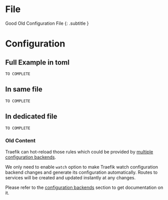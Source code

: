 # File

Good Old Configuration File
{: .subtitle } 

# Configuration

## Full Example in toml

`TO COMPLETE`

## In same file
`TO COMPLETE`

## In dedicated file
`TO COMPLETE`


### Old Content

Traefik can hot-reload those rules which could be provided by [multiple configuration backends](/configuration/commons).

We only need to enable `watch` option to make Traefik watch configuration backend changes and generate its configuration automatically.
Routes to services will be created and updated instantly at any changes.

Please refer to the [configuration backends](/configuration/commons) section to get documentation on it.

